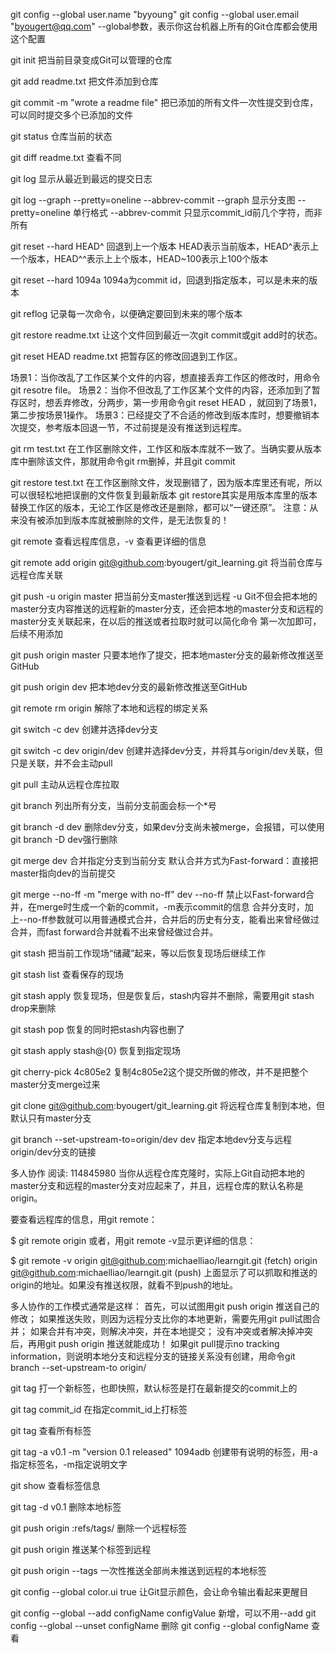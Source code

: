 git config --global user.name "byyoung"
git config --global user.email "byougert@qq.com"
--global参数，表示你这台机器上所有的Git仓库都会使用这个配置

git init
把当前目录变成Git可以管理的仓库

git add readme.txt
把文件添加到仓库

git commit -m "wrote a readme file"
把已添加的所有文件一次性提交到仓库，可以同时提交多个已添加的文件

git status
仓库当前的状态

git diff readme.txt
查看不同

git log
显示从最近到最远的提交日志

git log --graph --pretty=oneline --abbrev-commit
--graph 显示分支图
--pretty=oneline 单行格式
--abbrev-commit 只显示commit_id前几个字符，而非所有

git reset --hard HEAD^
回退到上一个版本
HEAD表示当前版本，HEAD^表示上一个版本，HEAD^^表示上上个版本，HEAD~100表示上100个版本

git reset --hard 1094a
1094a为commit id，回退到指定版本，可以是未来的版本

git reflog
记录每一次命令，以便确定要回到未来的哪个版本

git restore readme.txt
让这个文件回到最近一次git commit或git add时的状态。

git reset HEAD readme.txt
把暂存区的修改回退到工作区。

场景1：当你改乱了工作区某个文件的内容，想直接丢弃工作区的修改时，用命令git resotre file。
场景2：当你不但改乱了工作区某个文件的内容，还添加到了暂存区时，想丢弃修改，分两步，第一步用命令git reset HEAD <file>，就回到了场景1，第二步按场景1操作。
场景3：已经提交了不合适的修改到版本库时，想要撤销本次提交，参考版本回退一节，不过前提是没有推送到远程库。

git rm test.txt
在工作区删除文件，工作区和版本库就不一致了。当确实要从版本库中删除该文件，那就用命令git rm删掉，并且git commit

git restore test.txt
在工作区删除文件，发现删错了，因为版本库里还有呢，所以可以很轻松地把误删的文件恢复到最新版本
git restore其实是用版本库里的版本替换工作区的版本，无论工作区是修改还是删除，都可以“一键还原”。
注意：从来没有被添加到版本库就被删除的文件，是无法恢复的！

git remote
查看远程库信息，-v 查看更详细的信息

git remote add origin git@github.com:byougert/git_learning.git
将当前仓库与远程仓库关联

git push -u origin master
把当前分支master推送到远程
-u Git不但会把本地的master分支内容推送的远程新的master分支，还会把本地的master分支和远程的master分支关联起来，在以后的推送或者拉取时就可以简化命令
第一次加即可，后续不用添加

git push origin master
只要本地作了提交，把本地master分支的最新修改推送至GitHub

git push origin dev
把本地dev分支的最新修改推送至GitHub

git remote rm origin
解除了本地和远程的绑定关系

git switch -c dev
创建并选择dev分支

git switch -c dev origin/dev
创建并选择dev分支，并将其与origin/dev关联，但只是关联，并不会主动pull

git pull
主动从远程仓库拉取

git branch
列出所有分支，当前分支前面会标一个*号

git branch -d dev
删除dev分支，如果dev分支尚未被merge，会报错，可以使用git branch -D dev强行删除

git merge dev
合并指定分支到当前分支
默认合并方式为Fast-forward：直接把master指向dev的当前提交

git merge --no-ff -m "merge with no-ff" dev
--no-ff 禁止以Fast-forward合并，在merge时生成一个新的commit，-m表示commit的信息
合并分支时，加上--no-ff参数就可以用普通模式合并，合并后的历史有分支，能看出来曾经做过合并，而fast forward合并就看不出来曾经做过合并。

git stash
把当前工作现场“储藏”起来，等以后恢复现场后继续工作

git stash list
查看保存的现场

git stash apply
恢复现场，但是恢复后，stash内容并不删除，需要用git stash drop来删除

git stash pop
恢复的同时把stash内容也删了

git stash apply stash@{0}
恢复到指定现场

git cherry-pick 4c805e2
复制4c805e2这个提交所做的修改，并不是把整个master分支merge过来

git clone git@github.com:byougert/git_learning.git
将远程仓库复制到本地，但默认只有master分支

git branch --set-upstream-to=origin/dev dev
指定本地dev分支与远程origin/dev分支的链接


多人协作
阅读: 114845980
当你从远程仓库克隆时，实际上Git自动把本地的master分支和远程的master分支对应起来了，并且，远程仓库的默认名称是origin。

要查看远程库的信息，用git remote：

$ git remote
origin
或者，用git remote -v显示更详细的信息：

$ git remote -v
origin  git@github.com:michaelliao/learngit.git (fetch)
origin  git@github.com:michaelliao/learngit.git (push)
上面显示了可以抓取和推送的origin的地址。如果没有推送权限，就看不到push的地址。

多人协作的工作模式通常是这样：
首先，可以试图用git push origin <branch-name>推送自己的修改；
如果推送失败，则因为远程分支比你的本地更新，需要先用git pull试图合并；
如果合并有冲突，则解决冲突，并在本地提交；
没有冲突或者解决掉冲突后，再用git push origin <branch-name>推送就能成功！
如果git pull提示no tracking information，则说明本地分支和远程分支的链接关系没有创建，用命令git branch --set-upstream-to <branch-name> origin/<branch-name>

git tag <name>
打一个新标签，也即快照，默认标签是打在最新提交的commit上的

git tag <name> commit_id
在指定commit_id上打标签

git tag
查看所有标签

git tag -a v0.1 -m "version 0.1 released" 1094adb
创建带有说明的标签，用-a指定标签名，-m指定说明文字

git show <tagname>
查看标签信息

git tag -d v0.1
删除本地标签

git push origin :refs/tags/<tagname>
删除一个远程标签

git push origin <tagname>
推送某个标签到远程

git push origin --tags
一次性推送全部尚未推送到远程的本地标签

git config --global color.ui true
让Git显示颜色，会让命令输出看起来更醒目

git config --global --add configName configValue
新增，可以不用--add
git config  --global --unset configName
删除
git config --global configName
查看